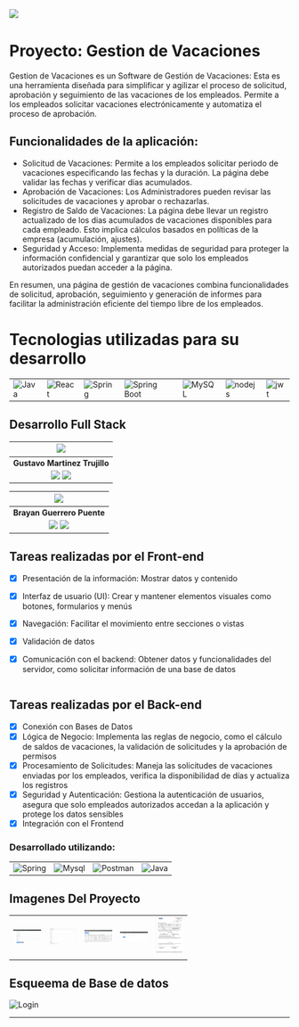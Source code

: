 <div align="left">
    <img width="25%" src="https://www.bizneo.com/blog/wp-content/uploads/2020/05/control-de-vacaciones.jpg">
</div>

# Proyecto: Gestion de Vacaciones 

Gestion de Vacaciones es un Software de Gestión de Vacaciones: Esta es una herramienta diseñada para simplificar y agilizar el proceso de solicitud, aprobación y seguimiento de las vacaciones de los empleados. Permite a los empleados solicitar vacaciones electrónicamente y automatiza el proceso de aprobación.

## Funcionalidades de la aplicación:

- Solicitud de Vacaciones: Permite a los empleados solicitar periodo de vacaciones especificando las fechas y la duración. La página debe validar las fechas y verificar dias acumulados.
- Aprobación de Vacaciones: Los Administradores pueden revisar las solicitudes de vacaciones y aprobar o rechazarlas.
- Registro de Saldo de Vacaciones: La página debe llevar un registro actualizado de los dias acumulados de vacaciones disponibles para cada empleado. Esto implica cálculos basados en políticas de la empresa (acumulación, ajustes).
- Seguridad y Acceso: Implementa medidas de seguridad para proteger la información confidencial y garantizar que solo los empleados autorizados puedan acceder a la página.
  
En resumen, una página de gestión de vacaciones combina funcionalidades de solicitud, aprobación, seguimiento y generación de informes para facilitar la administración eficiente del tiempo libre de los empleados.

# Tecnologias utilizadas para su desarrollo

<div align="center">
	<table>
		<tr>
            <td><img width="50" src="https://user-images.githubusercontent.com/25181517/117201156-9a724800-adec-11eb-9a9d-3cd0f67da4bc.png" alt="Java" title="Java"/></td>
            <td><img width="50" src="https://encrypted-tbn0.gstatic.com/images?q=tbn:ANd9GcSul8Y6IPxOXailHV6X5R_0bym3DIDLLJQ2tA&s" alt="React" title="Angular"/></td>
            <td><img width="50" src="https://user-images.githubusercontent.com/25181517/117201470-f6d56780-adec-11eb-8f7c-e70e376cfd07.png" alt="Spring" title="Spring"/></td>
			<td><img width="50" src="https://user-images.githubusercontent.com/25181517/183891303-41f257f8-6b3d-487c-aa56-c497b880d0fb.png" alt="Spring Boot" title="Spring Boot"/></td>
            <td><img width="50" src="https://user-images.githubusercontent.com/25181517/183896128-ec99105a-ec1a-4d85-b08b-1aa1620b2046.png" alt="MySQL" title="MySQL"/></td>
		<td><img width="50" src="https://upload.wikimedia.org/wikipedia/commons/thumb/d/d9/Node.js_logo.svg/640px-Node.js_logo.svg.png" alt="nodejs" title="nodejs"/></td>
		<td><img width="50" src="https://w7.pngwing.com/pngs/413/267/png-transparent-jwt-io-json-web-token-hd-logo.png" alt="jwt" title="jwt"/></td>
		</tr>
	</table>
</div>

## Desarrollo Full Stack

|                                                                                                                                <img src="https://avatars.githubusercontent.com/u/115821790?s=400&u=bdf0d59826d3339fb2f1582c16221da65fe0b314&v=4" width=80/>                                                                                                                                 |
| :---------------------------------------------------------------------------------------------------------------------------------------------------------------------------------------------------------------------------------------------------------------------------------------------------------------------------------------: |
|                                                                                                                                                              **Gustavo Martinez Trujillo**                                                                                                                                                              |
| <a href="https://www.linkedin.com/in/gustavo-martinez-b66495265/"><img src="https://img.shields.io/badge/linkedin%20-%230077B5.svg?&style=for-the-badge&logo=linkedin&logoColor=white"/></a> <a href="https://github.com/trujisxd1"><img src="https://img.shields.io/badge/github-%23121011.svg?&style=for-the-badge&logo=github&logoColor=white"/></a> |

|                                                                                                                                <img src="https://avatars.githubusercontent.com/u/169479826?v=4" width=80/>                                                                                                                                 |
| :---------------------------------------------------------------------------------------------------------------------------------------------------------------------------------------------------------------------------------------------------------------------------------------------------------------------------------------: |
|                                                                                                                                                              **Brayan Guerrero Puente**                                                                                                                                                              |
| <a href="https://www.linkedin.com/in/gustavo-martinez-b66495265/"><img src="https://img.shields.io/badge/linkedin%20-%230077B5.svg?&style=for-the-badge&logo=linkedin&logoColor=white"/></a> <a href="https://github.com/Brayn-n"><img src="https://img.shields.io/badge/github-%23121011.svg?&style=for-the-badge&logo=github&logoColor=white"/></a> |

## Tareas realizadas por el Front-end

- [x] Presentación de la información: Mostrar datos y contenido
- [x] Interfaz de usuario (UI): Crear y mantener elementos visuales como botones, formularios y menús
- [x] Navegación: Facilitar el movimiento entre secciones o vistas 
- [x] Validación de datos
- [x] Comunicación con el backend: Obtener datos y funcionalidades del servidor, como solicitar información de una base de datos 


<div align="center">
	<table>
		<tr>
          </tr>
	</table>
</div>

## Tareas realizadas por el Back-end

- [x] Conexión con Bases de Datos
- [x] Lógica de Negocio: Implementa las reglas de negocio, como el cálculo de saldos de vacaciones, la validación de solicitudes y la aprobación de permisos
- [x] Procesamiento de Solicitudes: Maneja las solicitudes de vacaciones enviadas por los empleados, verifica la disponibilidad de días y actualiza los registros
- [x] Seguridad y Autenticación: Gestiona la autenticación de usuarios, asegura que solo empleados autorizados accedan a la aplicación y protege los datos sensibles
- [x] Integración con el Frontend

### Desarrollado utilizando:

<div align="center">
	<table>
		<tr>
            <td><img width="50" src="https://github.com/trujisxd1/GestionDeVacaciones/assets/169479826/1a4195b2-f285-4597-b2cc-15a2d73dca48" alt="Spring" title="Spring"/></td>
            <td><img width="50" src="https://github.com/trujisxd1/GestionDeVacaciones/assets/169479826/a35056cc-111f-4c2d-b41f-6be986145c06" alt="Mysql"/></td>
            <td><img width="50" src="https://encrypted-tbn0.gstatic.com/images?q=tbn:ANd9GcRqPARNK1AQ86vt-kFVrGjRrJtZUNcT3-szdg&s" alt="Postman" title="Postman"/></td>
	    <td><img width="50" src="https://github.com/trujisxd1/GestionDeVacaciones/assets/169479826/01c338a1-0cb8-4263-8af4-95534e146898" alt="Java" title="Java"/></td>
            </tr>
	</table>
</div>


## Imagenes Del Proyecto

<div align="center">
	<table>
		<tr>
            <td><img width="50" src="https://raw.githubusercontent.com/trujisxd1/GestionDeVacaciones/Frontend/GestionV/src/img/Crear%20Usuario.png" alt="crear" title="crear"/></td>
						<td><img width="50" src="https://raw.githubusercontent.com/trujisxd1/GestionDeVacaciones/main/GestionV/src/img/Crear%20vacaciones.png" alt="Crear vacaciones" title="Crear Usuario"/></td>
						<td><img width="50" src="https://raw.githubusercontent.com/trujisxd1/GestionDeVacaciones/Frontend/GestionV/src/img/Lista%20de%20usuarios.png" alt="Transaccion" title="Lista de Usuarios"/></td>
						<td><img width="50" src="https://raw.githubusercontent.com/trujisxd1/GestionDeVacaciones/Frontend/GestionV/src/img/login.png" alt="Login" title="Lista de Vacaciones"/></td>
      <td><img width="50" src="https://raw.githubusercontent.com/trujisxd1/GestionDeVacaciones/Frontend/GestionV/src/img/reporte%20.png" alt="PDF" title="Reportte pdf"/></td>
      
</tr>
     </table>
</div>
			
## Esqueema de Base de datos

   <td><img width="100" src="https://github.com/trujisxd1/GestionDeVacaciones/assets/169479826/8d13dbee-be0a-4c0c-b4ba-8c22ac7a63ba.png" alt="Login" title="Esquema de Base de Datos"/></td>
		</tr>
	</table>
</div>

---

